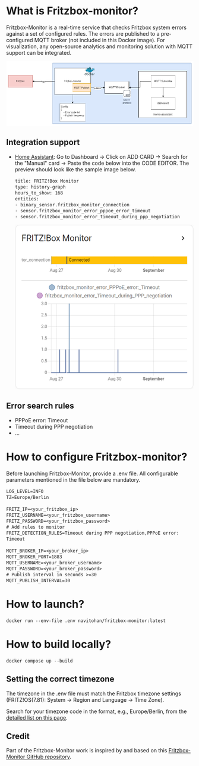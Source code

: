 # What is Fritzbox-monitor?
Fritzbox-Monitor is a real-time service that checks Fritzbox system errors against a set of configured rules. The errors are published to a pre-configured MQTT broker (not included in this Docker image). For visualization, any open-source analytics and monitoring solution with MQTT support can be integrated.

![Architecture Overview](/docs/fritzbox-monitor.png)

## Integration support
- [Home Assistant](https://www.home-assistant.io/):
    Go to Dashboard -> Click on ADD CARD -> Search for the "Manual" card -> Paste the code below into the CODE EDITOR. The preview should look like the sample image below.
    ```
    title: FRITZ!Box Monitor
    type: history-graph
    hours_to_show: 168
    entities:
    - binary_sensor.fritzbox_monitor_connection
    - sensor.fritzbox_monitor_error_pppoe_error_timeout
    - sensor.fritzbox_monitor_error_timeout_during_ppp_negotiation

    ```
    ![Integration Preview in Home Assistant](/docs/integration_home_assistant.png)

## Error search rules

- PPPoE error: Timeout
- Timeout during PPP negotiation
- ...

# How to configure Fritzbox-monitor?

Before launching Fritzbox-Monitor, provide a .env file. All configurable parameters mentioned in the file below are mandatory.

```
LOG_LEVEL=INFO
TZ=Europe/Berlin

FRITZ_IP=<your_fritzbox_ip>
FRITZ_USERNAME=<your_fritzbox_username>
FRITZ_PASSWORD=<your_fritzbox_password>
# Add rules to monitor
FRITZ_DETECTION_RULES=Timeout during PPP negotiation,PPPoE error: Timeout

MQTT_BROKER_IP=<your_broker_ip>
MQTT_BROKER_PORT=1883
MQTT_USERNAME=<your_broker_username>
MQTT_PASSWORD=<your_broker_password>
# Publish interval in seconds >=30
MQTT_PUBLISH_INTERVAL=30
```

# How to launch?

```
docker run --env-file .env navitohan/fritzbox-monitor:latest
```

# How to build locally?

```
docker compose up --build
```

## Setting the correct timezone
The timezone in the .env file must match the Fritzbox timezone settings (FRITZ!OS(7.81): System -> Region and Language -> Time Zone).

Search for your timezone code in the format, e.g., Europe/Berlin, from the [detailed list on this page](https://en.wikipedia.org/wiki/List_of_tz_database_time_zones).

## Credit
Part of the Fritzbox-Monitor work is inspired by and based on this [Fritzbox-Monitor GitHub repository](https://github.com/paulknewton/fritzbox-monitor). 
